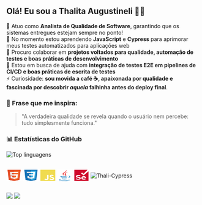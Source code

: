 ## Olá! Eu sou a Thalita Augustineli 👩‍💻

🔎 Atuo como **Analista de Qualidade de Software**, garantindo que os sistemas entregues estejam sempre no ponto!  
🌱 No momento estou aprendendo **JavaScript** e **Cypress** para aprimorar meus testes automatizados para aplicações web  
👯 Procuro colaborar em **projetos voltados para qualidade, automação de testes e boas práticas de desenvolvimento**  
🤔 Estou em busca de ajuda com **integração de testes E2E em pipelines de CI/CD e boas práticas de escrita de testes**  
⚡ Curiosidade: **sou movida a café ☕, apaixonada por qualidade e fascinada por descobrir _aquela_ falhinha antes do deploy final**.

### 🌟 Frase que me inspira:
> "A verdadeira qualidade se revela quando o usuário nem percebe: tudo simplesmente funciona."

### 📊 Estatísticas do GitHub

<!-- ![Estatísticas](https://github-readme-stats-sigma-five.vercel.app/api?username=thalitaugustineli&show_icons=true&theme=dracula&include_all_commits=true&count_private=true)// -->

![Top linguagens](https://github-readme-stats-sigma-five.vercel.app/api/top-langs/?username=thalitaugustineli&layout=compact&langs_count=8&theme=dracula)

 
<div style="display: inline_block"><br>
  <img align="center" alt="Thali-HTML" height="30" width="40" src="https://raw.githubusercontent.com/devicons/devicon/master/icons/html5/html5-original.svg">
  <img align="center" alt="Thali-CSS" height="30" width="40" src="https://raw.githubusercontent.com/devicons/devicon/master/icons/css3/css3-original.svg">
  <img align="center" alt="Thali-Js" height="30" width="40" src="https://raw.githubusercontent.com/devicons/devicon/master/icons/javascript/javascript-plain.svg">
  <img align="center" alt="Thali-Java" height="30" width="40" src="https://raw.githubusercontent.com/devicons/devicon/master/icons/java/java-original.svg">
  <img align="center" alt="Thali-Selenium" height="30" width="40" src="https://raw.githubusercontent.com/devicons/devicon/master/icons/selenium/selenium-original.svg">
  <img align="center" alt="Thali-Cypress" height="30" width="50" src="https://assets.streamlinehq.com/image/private/w_300,h_300,ar_1/f_auto/v1/icons/3/cypress-icon-moigrz5nimpd7rsob0bisu.png/cypress-icon-pg9bdlubveoefqouilbg.png?_a=DATAg1AAZAA0">
</div>

  
  ##
 
<div> 
  <a href = "mailto:tata_augustineli@hotmail.com"><img src="https://img.shields.io/badge/E--mail-%23333?style=for-the-badge&logo=gmail&logoColor=white" target="_blank"></a>
  <a href="https://www.linkedin.com/in/thalita-augustineli/" target="_blank"><img src="https://img.shields.io/badge/-LinkedIn-%230077B5?style=for-the-badge&logo=linkedin&logoColor=white" target="_blank"></a> 
  
</div>

<!--

